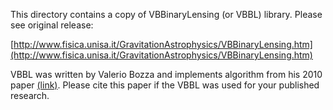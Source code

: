 This directory contains a copy of VBBinaryLensing (or VBBL) library. Please see original release:

[http://www.fisica.unisa.it/GravitationAstrophysics/VBBinaryLensing.htm](http://www.fisica.unisa.it/GravitationAstrophysics/VBBinaryLensing.htm)

VBBL was written by Valerio Bozza and implements algorithm from his 2010 paper 
[(link)](http://adsabs.harvard.edu/abs/2010MNRAS.408.2188B). Please cite this paper if 
the VBBL was used for your published research. 


